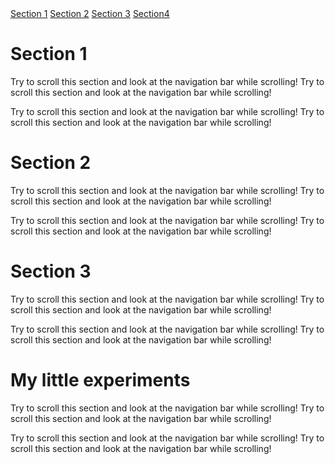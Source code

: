 <html>

<head>
	<meta charset="utf-8">
	<meta name="viewport" content="width=device-width, initial-scale=1, shrink-to-fit=no">
	<title>
		Homepage
	</title>
	
  <link rel="stylesheet" href="https://maxcdn.bootstrapcdn.com/bootstrap/4.4.1/css/bootstrap.min.css" integrity="sha384-9aIt2nRpC12Uk9gS9baDl411NQApFmC26EwAOH8WgZl5MYYxFfc+NcPb1dKGj7Sk" crossorigin="anonymous">

  <link rel="stylesheet" href="custom.css">
</head>

<body data-spy="scroll" data-target="#rightsidenav" data-offset="0">

<nav id="rightsidenav" class="navbar fixed-right bg-transparent flex-column">  
  <div class="nav nav-pills flex-column">
      <a class="nav-link" href="#section1">Section 1</a>
      <a class="nav-link" href="#section2">Section 2</a>
      <a class="nav-link" href="#section3">Section 3</a>
      <a class="nav-link" href="#section4">Section4</a>
  </div>
</nav>


  <div class="bg-success">
    <h1 id="section1">Section 1</h1>
    <p>Try to scroll this section and look at the navigation bar while scrolling! Try to scroll this section and look at the navigation bar while scrolling!</p>
    <p>Try to scroll this section and look at the navigation bar while scrolling! Try to scroll this section and look at the navigation bar while scrolling!</p>
  </div>
  <div class="bg-warning">
    <h1 id="section2">Section 2</h1>
    <p>Try to scroll this section and look at the navigation bar while scrolling! Try to scroll this section and look at the navigation bar while scrolling!</p>
    <p>Try to scroll this section and look at the navigation bar while scrolling! Try to scroll this section and look at the navigation bar while scrolling!</p>
  </div>
  <div class="bg-success">
    <h1 id="section3">Section 3</h1>
    <p>Try to scroll this section and look at the navigation bar while scrolling! Try to scroll this section and look at the navigation bar while scrolling!</p>
    <p>Try to scroll this section and look at the navigation bar while scrolling! Try to scroll this section and look at the navigation bar while scrolling!</p>
  </div>
  <div>
    <h1 id="section4" class="bg-secondary">My little experiments</h1>
    <p>Try to scroll this section and look at the navigation bar while scrolling! Try to scroll this section and look at the navigation bar while scrolling!</p>
    <p>Try to scroll this section and look at the navigation bar while scrolling! Try to scroll this section and look at the navigation bar while scrolling!</p>
  </div>

<!-- <div id="section41" class="container-fluid bg-danger" style="padding-top:70px;padding-bottom:70px">
  <h1>Section 4 Submenu 1</h1>
  <p>Try to scroll this section and look at the navigation bar while scrolling! Try to scroll this section and look at the navigation bar while scrolling!</p>
  <p>Try to scroll this section and look at the navigation bar while scrolling! Try to scroll this section and look at the navigation bar while scrolling!</p>
</div>
<div id="section42" class="container-fluid bg-info" style="padding-top:70px;padding-bottom:70px">
  <h1>Section 4 Submenu 2</h1>
  <p>Try to scroll this section and look at the navigation bar while scrolling! Try to scroll this section and look at the navigation bar while scrolling!</p>
  <p>Try to scroll this section and look at the navigation bar while scrolling! Try to scroll this section and look at the navigation bar while scrolling!</p> 
</div>-->


<!-- <li class="nav-item dropdown">
      <a class="nav-link dropdown-toggle" href="#" id="navbardrop" data-toggle="dropdown">
        Section 4
      </a>
      <div class="dropdown-menu">
        <a class="dropdown-item" href="#section41">Link 1</a>
        <a class="dropdown-item" href="#section42">Link 2</a>
      </div> 
    </li>-->

<!-- Adding JS -->
<!-- <script src="https://code.jquery.com/jquery-3.5.1.slim.min.js" integrity="sha384-DfXdz2htPH0lsSSs5nCTpuj/zy4C+OGpamoFVy38MVBnE+IbbVYUew+OrCXaRkfj" crossorigin="anonymous"></script>
<script src="https://cdn.jsdelivr.net/npm/popper.js@1.16.0/dist/umd/popper.min.js" integrity="sha384-Q6E9RHvbIyZFJoft+2mJbHaEWldlvI9IOYy5n3zV9zzTtmI3UksdQRVvoxMfooAo" crossorigin="anonymous"></script>
<script src="https://stackpath.bootstrapcdn.com/bootstrap/4.5.0/js/bootstrap.min.js" integrity="sha384-OgVRvuATP1z7JjHLkuOU7Xw704+h835Lr+6QL9UvYjZE3Ipu6Tp75j7Bh/kR0JKI" crossorigin="anonymous"></script> -->

</body>
</html>
